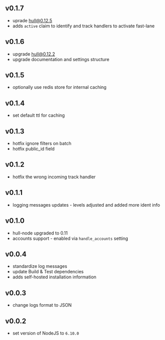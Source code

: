 ## v0.1.7
- uprade hull@0.12.5
- adds `active` claim to identify and track handlers to activate fast-lane

## v0.1.6
- upgrade hull@0.12.2
- upgrade documentation and settings structure

## v0.1.5
- optionally use redis store for internal caching

## v0.1.4
- set default ttl for caching

## v0.1.3
- hotfix ignore filters on batch
- hotfix public_id field

## v0.1.2
- hotfix the wrong incoming track handler

## v0.1.1
- logging messages updates - levels adjusted and added more ident info

## v0.1.0
- hull-node upgraded to 0.11
- accounts support - enabled via `handle_accounts` setting

## v0.0.4
- standardize log messages
- update Build & Test dependencies
- adds self-hosted installation information

## v0.0.3
- change logs format to JSON

## v0.0.2
- set version of NodeJS to `6.10.0`
